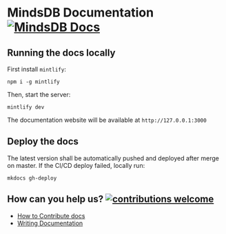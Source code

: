 # MindsDB Documentation    <a href="https://docs.mindsdb.com?utm_medium=community&utm_source=github&utm_campaign=mindsdb%20repo"><img src="https://img.shields.io/website?url=https%3A%2F%2Fwww.mindsdb.com%2F" alt="MindsDB Docs"></a>	

## Running the docs locally

First install `mintlify`:

```
npm i -g mintlify
```
Then, start the server:

```
mintlify dev
```

The documentation website will be available at `http://127.0.0.1:3000`


## Deploy the docs

The latest version shall be automatically pushed and deployed after merge on master. If the CI/CD deploy failed, locally run:
```
mkdocs gh-deploy
```


## How can you help us? [![contributions welcome](https://img.shields.io/badge/contributions-welcome-brightgreen.svg?style=flat)](https://github.com/mindsdb/mindsdb-docs/issues)

* [How to Contribute docs](https://docs.mindsdb.com/contribute)
* [Writing Documentation](https://docs.mindsdb.com/contribute/docs)

